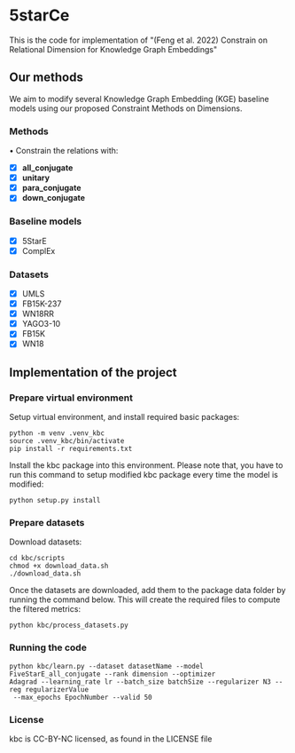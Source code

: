 # 5starCe
This is the code for implementation of "(Feng et al. 2022) Constrain on Relational Dimension for Knowledge Graph Embeddings"


## Our methods
We aim to modify several Knowledge Graph Embedding (KGE) baseline models using our proposed Constraint Methods on Dimensions.

### Methods
• Constrain the relations with:
- [x] **all_conjugate**
- [x] **unitary**
- [x] **para_conjugate**
- [x] **down_conjugate**

### Baseline models
- [x] 5StarE
- [x] ComplEx

### Datasets
- [x] UMLS
- [x] FB15K-237
- [x] WN18RR
- [x] YAGO3-10
- [x] FB15K
- [x] WN18

## Implementation of the project

### Prepare virtual environment
Setup virtual environment, and install required basic packages:
```
python -m venv .venv_kbc
source .venv_kbc/bin/activate
pip install -r requirements.txt
```

Install the kbc package into this environment. Please note that, you have to run this command to setup modified kbc package every time the model is modified:
```
python setup.py install
```

### Prepare datasets
Download datasets:
```
cd kbc/scripts
chmod +x download_data.sh
./download_data.sh
```

Once the datasets are downloaded, add them to the package data folder by running the command below. This will create the required files to compute the filtered metrics:
```
python kbc/process_datasets.py
```

### Running the code
```
python kbc/learn.py --dataset datasetName --model FiveStarE_all_conjugate --rank dimension --optimizer
Adagrad --learning_rate lr --batch_size batchSize --regularizer N3 --reg regularizerValue
 --max_epochs EpochNumber --valid 50
```

### License
kbc is CC-BY-NC licensed, as found in the LICENSE file

